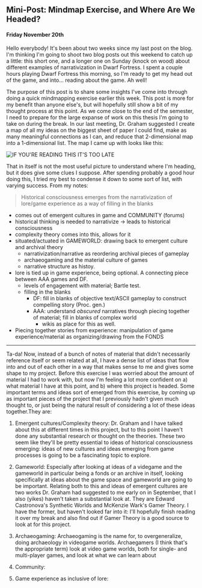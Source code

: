 ## Mini-Post: Mindmap Exercise, and Where Are We Headed?
#### Friday November 20th

Hello everybody! It's been about two weeks since my last post on the blog. I'm thinking I'm going to shoot two blog posts out this weekend to catch up a little: this short one, and a longer one on Sunday (knock on wood) about different examples of narrativization in Dwarf Fortress. I spent a couple hours playing Dwarf Fortress this morning, so I'm ready to get my head out of the game, and into... reading about the game. Ah well! 

The purpose of this post is to share some insights I've come into through doing a quick mindmapping exercise earlier this week. This post is more for my benefit than anyone else's, but will hopefully still show a bit of my thought process at this point. As we come close to the end of the semester, I need to prepare for the large expanse of work on this thesis I'm going to take on during the break. In our last meeting, Dr. Graham suggested I create a map of all my ideas on the biggest sheet of paper I could find, make as many meaningful connections as I can, and reduce that 2-dimensional map into a 1-dimensional list. The map I came up with looks like this:

![IF YOU'RE READING THIS IT'S TOO LATE](https://pbs.twimg.com/media/CT50d2sVAAAsyrR.jpg:large)

That in itself is not the most useful picture to understand where I'm heading, but it does give some clues I suppose. After spending probably a good hour doing this, I tried my best to condense it down to some sort of list, with varying success. From my notes:

> Historical consciousness emerges from the narrativization of lore/game experience as a way of filling in the blanks
- comes out of emergent cultures in game and COMMUNITY (forums)
- historical thinking is needed to narrativize -> leads to historical consciousness
- complexity theory comes into this, allows for it
- situated/actuated in GAMEWORLD: drawing back to emergent culture and archival theory
	- narrativization/narrative as reordering archival pieces of gameplay
	- archaeogaming and the material culture of games
	- narrative structure as histoy. 
- lore is tied up in game experience, being optional. A connecting piece between AAA games and DF.
	- levels of engagement with material; Bartle test. 
	- filling in the blanks
		- DF: fill in blanks of objective text/ASCII gameplay to construct compelling story (Proc. gen.)
		- AAA: understand *obscured* narratives through piecing together of material; fill in blanks of complex world
			- wikis as place for this as well. 
- Piecing together stories from experience: manipulation of game experience/material as organizing/drawing from the FONDS


---


Ta-da! Now, instead of a bunch of notes of material that didn't necessarily reference itself or seem related at all, I have a dense list of ideas that flow into and out of each other in a way that makes sense to me and gives some shape to my project. Before this exercise I was worried about the amount of material I had to work with, but now I'm feeling a lot more confident on a) what material I have at this point, and b) where this project is headed. Some important terms and ideas sort of emerged from this exercise, by coming up as important pieces of the project that I previously hadn't given much thought to, or just being the natural result of considering a lot of these ideas together.They are:

1. Emergent cultures/Complexity theory: Dr. Graham and I have talked about this at different times in this project, but to this point I haven't done any substantial research or thought on the theories. These two seem like they'll be pretty essential to ideas of historical consciousness emerging: ideas of new cultures and ideas emerging from game processes is going to be a fascinating topic to explore. 

2. Gameworld: Especially after looking at ideas of a videgame and the gameworld in particular being a fonds or an archive in itself, looking specifically at ideas about the game space and gameworld are going to be important. Relating both to this and ideas of emergent cultures are two works Dr. Graham had suggested to me early on in September, that I also (yikes) haven't taken a substantial look at. They are Edward Castronova's Synthetic Worlds and McKenzie Wark's Gamer Theory. I have the former, but haven't looked far into it: I'll hopefully finish reading it over my break and also find out if Gamer Theory is a good source to look at for this project. 

3. Archaeogaming: Archaeogaming is the name for, to overgeneralize, doing archaeology in videogame worlds. Archaegamers (I think that's the appropriate term) look at video game worlds, both for single- and multi-player games, and look at what we can learn about 

4. Community: 

5. Game experience as inclusive of lore: 

 